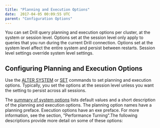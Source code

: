 ```yaml
---
title: "Planning and Execution Options"
date:  2017-04-05 00:09:55 UTC  
parent: "Configuration Options"
---
```

You can set Drill query planning and execution options per cluster, at the
system or session level. Options set at the session level only apply to
queries that you run during the current Drill connection. Options set at the
system level affect the entire system and persist between restarts. Session
level settings override system level settings.

## Configuring Planning and Execution Options

Use the [ALTER SYSTEM]({{site.baseurl}}/docs/alter-system/) or [SET]({{site.baseurl}}/docs/set/) commands to set planning and execution options. Typically,
you set the options at the session level unless you want the setting to
persist across all sessions.

The [summary of system options]({{site.baseurl}}/docs/configuration-options-introduction) lists default values and a short description of the planning and execution options. The planning option names have a planning preface. Execution options have an exe preface. For more information, see the section, "Performance Turning".The following descriptions provide more detail on some of these options:
